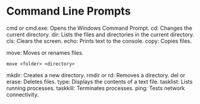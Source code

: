 # Command Line Prompts

cmd or cmd.exe: Opens the Windows Command Prompt.
cd: Changes the current directory.
dir: Lists the files and directories in the current directory.
cls: Clears the screen.
echo: Prints text to the console.
copy: Copies files.

move: Moves or renames files. 
```
move <folder> <directory> 

```
mkdir: Creates a new directory.
rmdir or rd: Removes a directory.
del or erase: Deletes files.
type: Displays the contents of a text file.
tasklist: Lists running processes.
taskkill: Terminates processes.
ping: Tests network connectivity.

